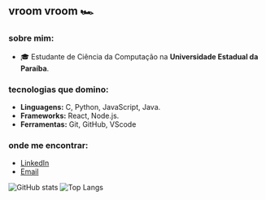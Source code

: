 ## vroom vroom 🏎️

### sobre mim:
- 🎓 Estudante de Ciência da Computação na **Universidade Estadual da Paraíba**.

### tecnologias que domino:
- **Linguagens:** C, Python, JavaScript, Java.
- **Frameworks:** React, Node.js.
- **Ferramentas:** Git, GitHub, VScode

### onde me encontrar:
- [LinkedIn](https://www.linkedin.com/in/pedro-bryan-andrade-da-costa-434121331/)
- [Email](mailto:bryanandrade236@gmail.com)

![GitHub stats](https://github-readme-stats.vercel.app/api?username=y2ppi&theme=dracula)
![Top Langs](https://github-readme-stats.vercel.app/api/top-langs/?username=y2ppi&layout=compact&theme=dracula)
